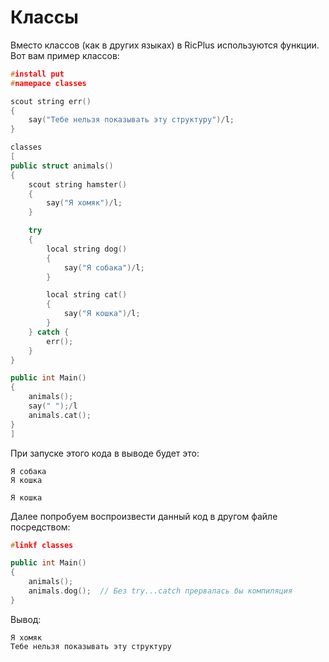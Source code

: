 # Классы

Вместо классов (как в других языках) в RicPlus используются функции. Вот вам пример классов:
```C++
#install put
#namepace classes

scout string err()
{
    say("Тебе нельзя показывать эту структуру")/l;
}

classes
[
public struct animals()
{
    scout string hamster()
    {
        say("Я хомяк")/l;
    }

    try
    {
        local string dog()
        {
            say("Я собака")/l;
        }

        local string cat()
        {
            say("Я кошка")/l;
        }
    } catch {
        err();
    }
}

public int Main()
{
    animals();
    say(" ");/l
    animals.cat();
}
]
```

При запуске этого кода в выводе будет это:
```
Я собака
Я кошка

Я кошка
```

Далее попробуем воспроизвести данный код в другом файле посредством:
```C++
#linkf classes

public int Main()
{
    animals();
    animals.dog();  // Без try...catch прервалась бы компиляция
}
```

Вывод:
```
Я хомяк
Тебе нельзя показывать эту структуру
```
